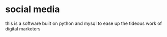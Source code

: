 # social media
 this is a software built on python and mysql to ease up the tideous work of digital marketers
